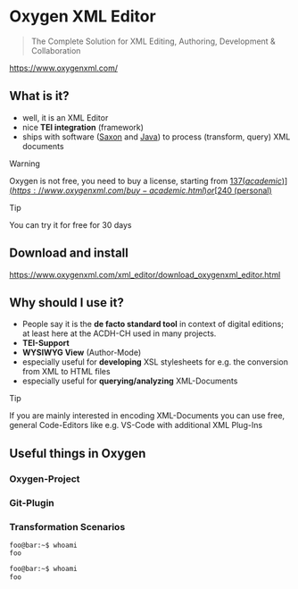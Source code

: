 # Oxygen XML Editor

> The Complete Solution for XML Editing, Authoring, Development & Collaboration

https://www.oxygenxml.com/

## What is it?

* well, it is an XML Editor
* nice **TEI integration** (framework)
* ships with software ([Saxon](https://www.saxonica.com/products/why-saxon.xml) and [Java](https://www.java.com/en/)) to process (transform, query) XML documents


> [!WARNING]  
> Oxygen is not free, you need to buy a license, starting from [$137 (academic)](https://www.oxygenxml.com/buy-academic.html) or [$240 (personal)](https://www.oxygenxml.com/buy-personal.html)


> [!TIP]
> You can try it for free for 30 days

## Download and install

https://www.oxygenxml.com/xml_editor/download_oxygenxml_editor.html

## Why should I use it?

* People say it is the **de facto standard tool** in context of digital editions; at least here at the ACDH-CH used in many projects.
* **TEI-Support**
* **WYSIWYG View** (Author-Mode)
* especially useful for **developing** XSL stylesheets for e.g. the conversion from XML to HTML files
* especially useful for **querying/analyzing** XML-Documents

> [!TIP]
> If you are mainly interested in encoding XML-Documents you can use free, general Code-Editors like e.g. VS-Code with additional XML Plug-Ins

## Useful things in Oxygen

### Oxygen-Project

### Git-Plugin

### Transformation Scenarios

```console
foo@bar:~$ whoami
foo
```

```bash
foo@bar:~$ whoami
foo
```